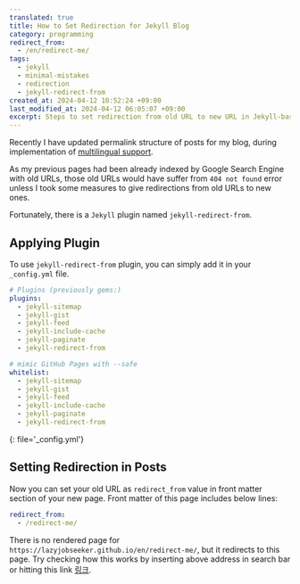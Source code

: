 ```yaml
---
translated: true
title: How to Set Redirection for Jekyll Blog
category: programming
redirect_from:
  - /en/redirect-me/
tags:
  - jekyll
  - minimal-mistakes
  - redirection
  - jekyll-redirect-from
created_at: 2024-04-12 10:52:24 +09:00
last_modified_at: 2024-04-12 06:05:07 +09:00
excerpt: Steps to set redirection from old URL to new URL in Jekyll-based blog using jekyll-redirect-from plugin.
---
```


Recently I have updated permalink structure of posts for my blog, during implementation of [multilingual support](https://lazyjobseeker.github.io/en/posts/github-blog-multiple-language-support-with-jekyll-theme-minimal-mistakes).

As my previous pages had been already indexed by Google Search Engine with old URLs, those old URLs would have suffer from `404 not found` error unless I took some measures to give redirections from old URLs to new ones.

Fortunately, there is a `Jekyll` plugin named `jekyll-redirect-from`.

## Applying Plugin

To use `jekyll-redirect-from` plugin, you can simply add it in your `_config.yml` file.

```yaml
# Plugins (previously gems:)
plugins:
  - jekyll-sitemap
  - jekyll-gist
  - jekyll-feed
  - jekyll-include-cache
  - jekyll-paginate
  - jekyll-redirect-from

# mimic GitHub Pages with --safe
whitelist:
  - jekyll-sitemap
  - jekyll-gist
  - jekyll-feed
  - jekyll-include-cache
  - jekyll-paginate
  - jekyll-redirect-from
```
{: file='_config.yml'}

## Setting Redirection in Posts

Now you can set your old URL as `redirect_from` value in front matter section of your new page.  Front matter of this page includes below lines:

```yaml
redirect_from:
  - /redirect-me/
```

There is no rendered page for `https://lazyjobseeker.github.io/en/redirect-me/`, but it redirects to this page.  Try checking how this works by inserting above address in search bar or hitting this link [링크](https://lazyjobseeker.github.io/en/redirect-me/).